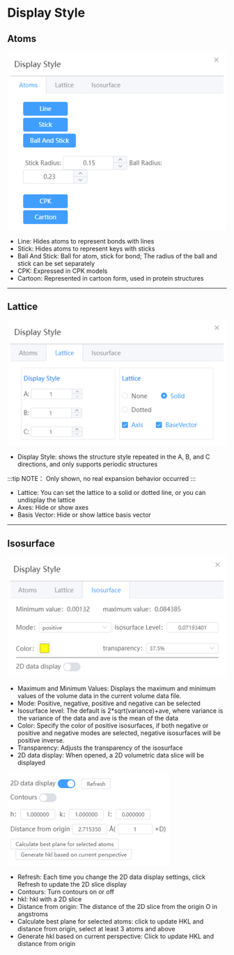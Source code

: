 # Display Style

## Atoms

![display1](../../nested/qstudio_manual_view_display1.png)

- Line: Hides atoms to represent bonds with lines
- Stick: Hides atoms to represent keys with sticks
- Ball And Stick: Ball for atom, stick for bond; The radius of the ball and stick can be set separately
- CPK: Expressed in CPK models
- Cartoon: Represented in cartoon form, used in protein structures
  
---

## Lattice

![display2](../../nested/qstudio_manual_view_display2.png)

- Display Style: shows the structure style repeated in the A, B, and C directions, and only supports periodic structures
  
:::tip NOTE：
Only shown, no real expansion behavior occurred
:::

- Lattice: You can set the lattice to a solid or dotted line, or you can undisplay the lattice
- Axes: Hide or show axes
- Basis Vector: Hide or show lattice basis vector
  
---

## Isosurface

![display3](../../nested/qstudio_manual_view_display3.png)

- Maximum and Minimum Values: Displays the maximum and minimum values of the volume data in the current volume data file.
- Mode: Positive, negative, positive and negative can be selected
- Isosurface level: The default is 2*sqrt(variance)+ave, where variance is the variance of the data and ave is the mean of the data
- Color: Specify the color of positive isosurfaces, if both negative or positive and negative modes are selected, negative isosurfaces will be positive inverse.
- Transparency: Adjusts the transparency of the isosurface
- 2D data display: When opened, a 2D volumetric data slice will be displayed

![display4](../../nested/qstudio_manual_view_display4.png)

  - Refresh: Each time you change the 2D data display settings, click Refresh to update the 2D slice display
  - Contours: Turn contours on or off
  - hkl: hkl with a 2D slice
  - Distance from origin: The distance of the 2D slice from the origin O in angstroms
  - Calculate best plane for selected atoms: click to update HKL and distance from origin, select at least 3 atoms and above
  - Generate hkl based on current perspective: Click to update HKL and distance from origin
